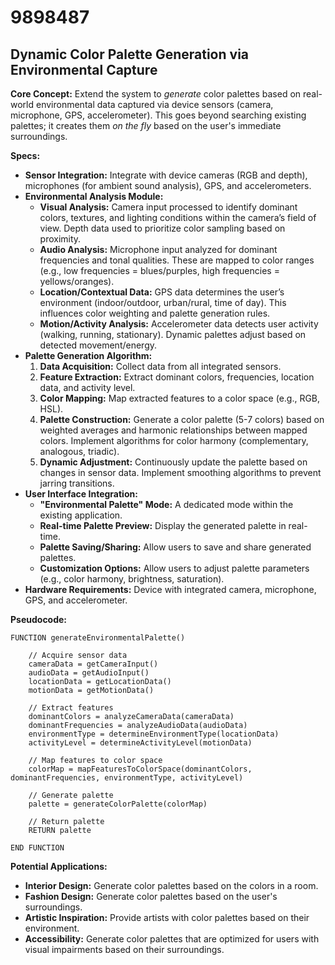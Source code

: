 # 9898487

## Dynamic Color Palette Generation via Environmental Capture

**Core Concept:** Extend the system to *generate* color palettes based on real-world environmental data captured via device sensors (camera, microphone, GPS, accelerometer). This goes beyond searching existing palettes; it creates them *on the fly* based on the user's immediate surroundings.

**Specs:**

*   **Sensor Integration:** Integrate with device cameras (RGB and depth), microphones (for ambient sound analysis), GPS, and accelerometers.
*   **Environmental Analysis Module:**
    *   **Visual Analysis:** Camera input processed to identify dominant colors, textures, and lighting conditions within the camera’s field of view.  Depth data used to prioritize color sampling based on proximity.
    *   **Audio Analysis:** Microphone input analyzed for dominant frequencies and tonal qualities. These are mapped to color ranges (e.g., low frequencies = blues/purples, high frequencies = yellows/oranges).
    *   **Location/Contextual Data:** GPS data determines the user’s environment (indoor/outdoor, urban/rural, time of day). This influences color weighting and palette generation rules.
    *   **Motion/Activity Analysis:** Accelerometer data detects user activity (walking, running, stationary).  Dynamic palettes adjust based on detected movement/energy.
*   **Palette Generation Algorithm:**
    1.  **Data Acquisition:** Collect data from all integrated sensors.
    2.  **Feature Extraction:** Extract dominant colors, frequencies, location data, and activity level.
    3.  **Color Mapping:** Map extracted features to a color space (e.g., RGB, HSL).
    4.  **Palette Construction:** Generate a color palette (5-7 colors) based on weighted averages and harmonic relationships between mapped colors. Implement algorithms for color harmony (complementary, analogous, triadic).
    5.  **Dynamic Adjustment:** Continuously update the palette based on changes in sensor data. Implement smoothing algorithms to prevent jarring transitions.
*   **User Interface Integration:**
    *   **"Environmental Palette" Mode:** A dedicated mode within the existing application.
    *   **Real-time Palette Preview:** Display the generated palette in real-time.
    *   **Palette Saving/Sharing:** Allow users to save and share generated palettes.
    *   **Customization Options:** Allow users to adjust palette parameters (e.g., color harmony, brightness, saturation).
*   **Hardware Requirements:** Device with integrated camera, microphone, GPS, and accelerometer.

**Pseudocode:**

```pseudocode
FUNCTION generateEnvironmentalPalette()

    // Acquire sensor data
    cameraData = getCameraInput()
    audioData = getAudioInput()
    locationData = getLocationData()
    motionData = getMotionData()

    // Extract features
    dominantColors = analyzeCameraData(cameraData)
    dominantFrequencies = analyzeAudioData(audioData)
    environmentType = determineEnvironmentType(locationData)
    activityLevel = determineActivityLevel(motionData)

    // Map features to color space
    colorMap = mapFeaturesToColorSpace(dominantColors, dominantFrequencies, environmentType, activityLevel)

    // Generate palette
    palette = generateColorPalette(colorMap)

    // Return palette
    RETURN palette

END FUNCTION
```

**Potential Applications:**

*   **Interior Design:** Generate color palettes based on the colors in a room.
*   **Fashion Design:** Generate color palettes based on the user's surroundings.
*   **Artistic Inspiration:** Provide artists with color palettes based on their environment.
*   **Accessibility:** Generate color palettes that are optimized for users with visual impairments based on their surroundings.